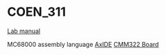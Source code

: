 # COEN_311


[Lab manual](https://users.encs.concordia.ca/~tahar/coen311/coen311.lab-manual.pdf)


MC68000 assembly language
[AxIDE](https://www.axman.com/content/axide)
[CMM322 Board](https://www.axman.com/content/cmm332)
